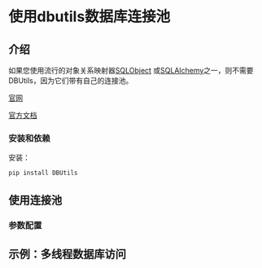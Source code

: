 # 使用dbutils数据库连接池

## 介绍



如果您使用流行的对象关系映射器[SQLObject](http://www.sqlobject.org/) 或[SQLAlchemy](https://www.sqlalchemy.org/)之一，则不需要 DBUtils，因为它们带有自己的连接池。



[官网](https://webwareforpython.github.io/DBUtils/)

[官方文档](https://webwareforpython.github.io/DBUtils/main.html)

### 安装和依赖



安装：

```command
pip install DBUtils
```





## 使用连接池



### 参数配置



## 示例：多线程数据库访问





